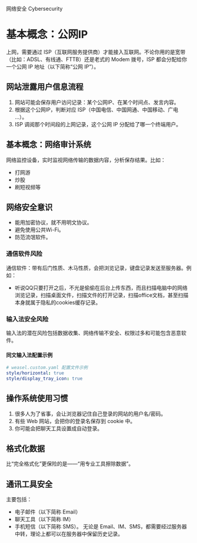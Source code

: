   网络安全 Cybersecurity 

# 基本概念：公网IP
上网，需要通过 ISP（互联网服务提供商）才能接入互联网。不论你用的是宽带（比如：ADSL、有线通、FTTB）还是老式的 Modem 拨号，ISP 都会分配给你一个公网 IP 地址（以下简称“公网 IP”）。

## 网站泄露用户信息流程
1. 网站可能会保存用户访问记录：某个公网IP、在某个时间点、发言内容。
2. 根据这个公网IP，判断对应 ISP（中国电信、中国网通、中国移动、广电 ...）。
3. ISP 调阅那个时间段的上网记录，这个公网 IP 分配给了哪一个终端用户。

## 基本概念：网络审计系统
网络监控设备，实时监视网络传输的数据内容，分析保存结果。比如：
- 打网游
- 炒股
- 刷短视频等

## 网络安全意识
- 能用加密协议，就不用明文协议。
- 避免使用公共Wi-Fi。
- 防范流氓软件。

### 通信软件风险
通信软件：带有后门性质、木马性质，会把浏览记录，键盘记录发送至服务器。例如：
- 听说QQ只要打开之后，不光是偷偷在后台上传东西，而且扫描电脑中的网络浏览记录，扫描桌面文件，扫描文件的打开记录，扫描office文档，甚至扫描本身就属于隐私的cookies缓存记录。

### 输入法安全风险
输入法的潜在风险包括数据收集、网络传输不安全、权限过多和可能包含恶意软件。

#### 同文输入法配置示例
```yaml
# weasel.custom.yaml 配置文件示例
style/horizontal: true
style/display_tray_icon: true
```

## 操作系统使用习惯
1. 很多人为了省事，会让浏览器记住自己登录的网站的用户名/密码。
2. 有些 Web 网站，会把你的登录名保存到 cookie 中。
3. 你可能会把聊天工具设置成自动登录。

## 格式化数据
比“完全格式化”更保险的是——“用专业工具擦除数据”。

## 通讯工具安全
主要包括：
- 电子邮件（以下简称 Email）
- 聊天工具（以下简称 IM）
- 手机短信（以下简称 SMS）。
无论是 Email、IM、SMS，都需要经过服务器中转，理论上都可以在服务器中保留历史记录。
```

